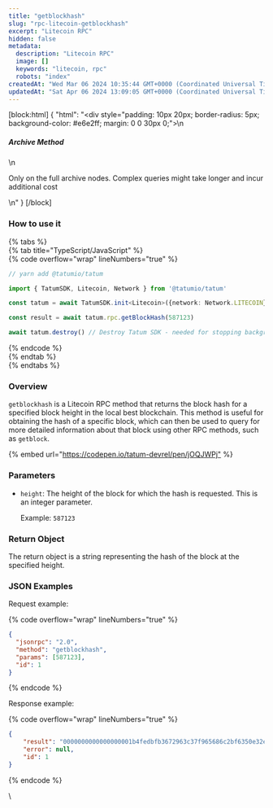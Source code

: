 ```yaml
---
title: "getblockhash"
slug: "rpc-litecoin-getblockhash"
excerpt: "Litecoin RPC"
hidden: false
metadata: 
  description: "Litecoin RPC"
  image: []
  keywords: "litecoin, rpc"
  robots: "index"
createdAt: "Wed Mar 06 2024 10:35:44 GMT+0000 (Coordinated Universal Time)"
updatedAt: "Sat Apr 06 2024 13:09:05 GMT+0000 (Coordinated Universal Time)"
---
```

[block:html]
{
  "html": "<div style=\"padding: 10px 20px; border-radius: 5px; background-color: #e6e2ff; margin: 0 0 30px 0;\">\n  <h5>Archive Method</h5>\n  <p>Only on the full archive nodes. Complex queries might take longer and incur additional cost</p>\n</div>"
}
[/block]


### How to use it

{% tabs %}  
{% tab title="TypeScript/JavaScript" %}  
{% code overflow="wrap" lineNumbers="true" %}

```typescript
// yarn add @tatumio/tatum

import { TatumSDK, Litecoin, Network } from '@tatumio/tatum'

const tatum = await TatumSDK.init<Litecoin>({network: Network.LITECOIN})

const result = await tatum.rpc.getBlockHash(587123)

await tatum.destroy() // Destroy Tatum SDK - needed for stopping background jobs
```

{% endcode %}  
{% endtab %}  
{% endtabs %}

### Overview

`getblockhash` is a Litecoin RPC method that returns the block hash for a specified block height in the local best blockchain. This method is useful for obtaining the hash of a specific block, which can then be used to query for more detailed information about that block using other RPC methods, such as `getblock`.

{% embed url="<https://codepen.io/tatum-devrel/pen/jOQJWPj"> %}

### Parameters

- `height`: The height of the block for which the hash is requested. This is an integer parameter.

  Example: `587123`

### Return Object

The return object is a string representing the hash of the block at the specified height.

### JSON Examples

Request example:

{% code overflow="wrap" lineNumbers="true" %}

```json
{
  "jsonrpc": "2.0",
  "method": "getblockhash",
  "params": [587123],
  "id": 1
}
```

{% endcode %}

Response example:

{% code overflow="wrap" lineNumbers="true" %}

```json
{
    "result": "0000000000000000001b4fedbfb3672963c37f965686c2bf6350e32e77f9941f",
    "error": null,
    "id": 1
}
```

{% endcode %}

\\
